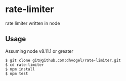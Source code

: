 # rate-limiter
rate limiter written in node

## Usage
Assuming node v8.11.1 or greater

```
$ git clone git@github.com:dhvogel/rate-limiter.git
$ cd rate-limiter
$ npm install
$ npm test
```
